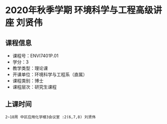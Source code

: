 # 2020年秋季学期 环境科学与工程高级讲座 刘贤伟






## 课程信息

- 课程号：ENVI7401P.01
- 学分：3
- 教学类型：理论课
- 开课单位：环境科学与工程系（直属）
- 课程类别：博士
- 课程层次：研究生课程

## 上课时间

```
2~18周 中区应用化学楼3会议室 :2(6,7,8) 刘贤伟
```

